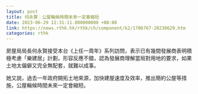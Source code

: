 ```yaml
---
layout: post
title: 何永賢：公屋輪候時間未來一定會縮短
date: 2023-06-29 12:31:11.000000000 +08:00
link: https://news.rthk.hk/rthk/ch/component/k2/1706767-20230629.htm
categories: rthk
---
```


房屋局局長何永賢接受本台《上任一周年》系列訪問，表示已有幾間發展商表明積極考慮「樂建居」計劃，形容反應不錯，認為發展商理解當局對用地的要求，如果土地太偏僻又完全無配套，就難以成事。

她又說，過去一年政府開拓土地來源，加快建屋速度及效率，推出簡約公屋等措施，公屋輪候時間未來一定會縮短。
